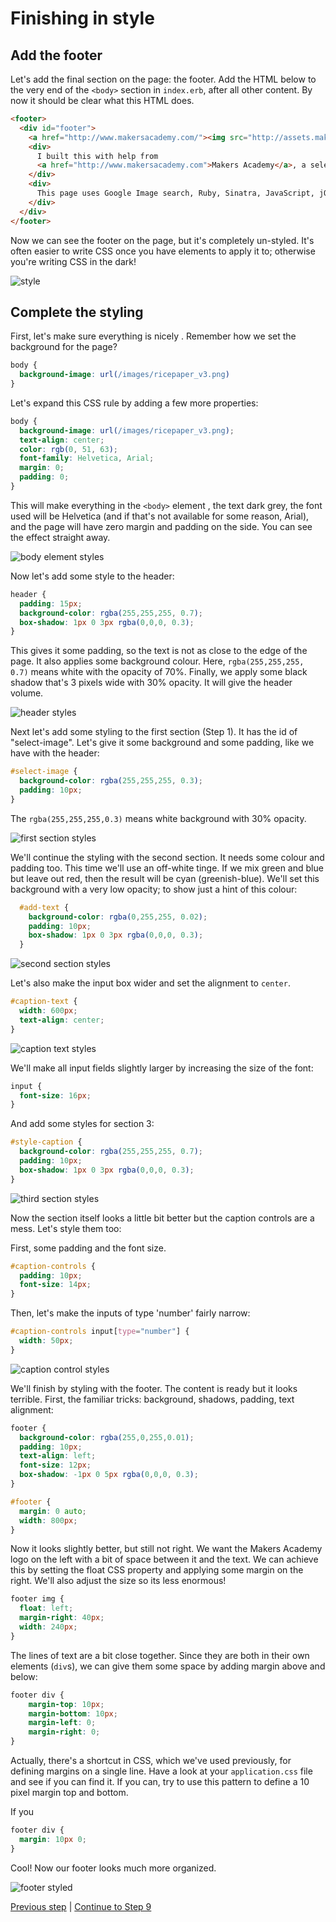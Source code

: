 # Finishing in style

## Add the footer

Let's add the final section on the page: the footer. Add the HTML below to the very end of the `<body>` section in `index.erb`, after all other content. By now it should be clear what this HTML does.

```html
<footer>
  <div id="footer">
    <a href="http://www.makersacademy.com/"><img src="http://assets.makersacademy.com/images/logo/ma-wordmark-red.png"></a>
    <div>
      I built this with help from
      <a href="http://www.makersacademy.com">Makers Academy</a>, a selective web development bootcamp in London.
    </div>
    <div>
      This page uses Google Image search, Ruby, Sinatra, JavaScript, jQuery, HTML and CSS.
    </div>
  </div>
</footer>
```

Now we can see the footer on the page, but it's completely un-styled.  It's often easier to write CSS once you have elements to apply it to; otherwise you're writing CSS in the dark!

![style](/images/step_8/footer_unstyled.png)

## Complete the styling

First, let's make sure everything is nicely . Remember how we set the background for the page?

```css
body {
  background-image: url(/images/ricepaper_v3.png)
}
```

Let's expand this CSS rule by adding a few more properties:

```css
body {
  background-image: url(/images/ricepaper_v3.png);
  text-align: center;
  color: rgb(0, 51, 63);
  font-family: Helvetica, Arial;
  margin: 0;
  padding: 0;
}
```

This will make everything in the `<body>` element , the text dark grey, the font used will be Helvetica (and if that's not available for some reason, Arial), and the page will have zero margin and padding on the side. You can see the effect straight away.

![body element styles](/images/step_8/body_element_styles.png)

Now let's add some style to the header:

```css
header {
  padding: 15px;
  background-color: rgba(255,255,255, 0.7);
  box-shadow: 1px 0 3px rgba(0,0,0, 0.3);
}
```

This gives it some padding, so the text is not as close to the edge of the page. It also applies some background colour. Here, `rgba(255,255,255, 0.7)` means white with the opacity of 70%. Finally, we apply some black shadow that's 3 pixels wide with 30% opacity. It will give the header volume.

![header styles](/images/step_8/header_styles.png)

Next let's add some styling to the first section (Step 1). It has the id of "select-image". Let's give it some background and some padding, like we have with the header:

```css
#select-image {
  background-color: rgba(255,255,255, 0.3);
  padding: 10px;
}
```

The `rgba(255,255,255,0.3)` means white background with 30% opacity.

![first section styles](/images/step_8/first_section_styles.png)

We'll continue the styling with the second section.  It needs some colour and padding too. This time we'll use an off-white tinge. If we mix green and blue but leave out red, then the result will be cyan (greenish-blue). We'll set this background with a very low opacity; to show just a hint of this colour:

```css
  #add-text {
    background-color: rgba(0,255,255, 0.02);
    padding: 10px;
    box-shadow: 1px 0 3px rgba(0,0,0, 0.3);
  }
```

![second section styles](/images/step_8/second_section_styles.png)

Let's also make the input box wider and set the alignment to `center`.

```css
#caption-text {
  width: 600px;
  text-align: center;
}
```

![caption text styles](/images/step_8/caption_control_styles.png)

We'll make all input fields slightly larger by increasing the size of the font:

```css
input {
  font-size: 16px;
}
```

And add some styles for section 3:

```css
#style-caption {
  background-color: rgba(255,255,255, 0.7);
  padding: 10px;
  box-shadow: 1px 0 3px rgba(0,0,0, 0.3);
}
```

![third section styles](/images/step_8/third_section_styles.png)

Now the section itself looks a little bit better but the caption controls are a mess. Let's style them too:

First, some padding and the font size.

```css
#caption-controls {
  padding: 10px;
  font-size: 14px;
}
```

Then, let's make the inputs of type 'number' fairly narrow:

```css
#caption-controls input[type="number"] {
  width: 50px;
}
```

![caption control styles](/images/step_8/caption_control_styles.png)

We'll finish by styling with the footer. The content is ready but it looks terrible. First, the familiar tricks: background, shadows, padding, text alignment:

```css
footer {
  background-color: rgba(255,0,255,0.01);
  padding: 10px;
  text-align: left;
  font-size: 12px;
  box-shadow: -1px 0 5px rgba(0,0,0, 0.3);
}

#footer {
  margin: 0 auto;
  width: 800px;
}
```

Now it looks slightly better, but still not right. We want the Makers Academy logo on the left with a bit of space between it and the text. We can achieve this by setting the float CSS property and applying some margin on the right.  We'll also adjust the size so its less enormous!

```css
footer img {
  float: left;
  margin-right: 40px;
  width: 240px;
}
```

The lines of text are a bit close together. Since they are both in their own elements (`div`s), we can give them some space by adding margin above and below:

```css
footer div {
    margin-top: 10px;
    margin-bottom: 10px;
    margin-left: 0;
    margin-right: 0;
}
```

Actually, there's a shortcut in CSS, which we've used previously, for defining margins on a single line.  Have a look at your `application.css` file and see if you can find it.  If you can, try to use this pattern to define a 10 pixel margin top and bottom.

If you

```css
footer div {
  margin: 10px 0;
}
```

Cool! Now our footer looks much more organized.

![footer styled](/images/step_8/footer_styled.png)

[Previous step](/steps/7.md) | [Continue to Step 9](/steps/9.md)
